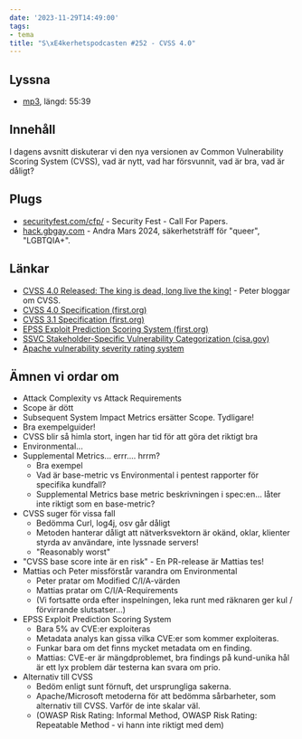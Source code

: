 ```yaml
---
date: '2023-11-29T14:49:00'
tags:
- tema
title: "S\xE4kerhetspodcasten #252 - CVSS 4.0"
---
```

## Lyssna
* [mp3](https://traffic.libsyn.com/secure/sakerhetspodcasten/2023-11-08_cvss40.mp3?dest-id=117848), längd: 55:39

## Innehåll
I dagens avsnitt diskuterar vi den nya versionen av Common Vulnerability Scoring System (CVSS),
vad är nytt, vad har försvunnit, vad är bra, vad är dåligt?

## Plugs

* [securityfest.com/cfp/](https://securityfest.com/cfp/) - Security Fest - Call For Papers.
* [hack.gbgay.com](http://hack.gbgay.com/) - Andra Mars 2024, säkerhetsträff för "queer", "LGBTQIA+".

## Länkar

* [CVSS 4.0 Released: The king is dead, long live the king!](https://www.assured.se/posts/cvss40) - Peter bloggar om CVSS.
* [CVSS 4.0 Specification (first.org)](https://www.first.org/cvss/v4.0/specification-document)
* [CVSS 3.1 Specification (first.org)](https://www.first.org/cvss/v3.1/specification-document)
* [EPSS Exploit Prediction Scoring System (first.org)](https://www.first.org/epss/)
* [SSVC Stakeholder-Specific Vulnerability Categorization (cisa.gov)](https://www.cisa.gov/stakeholder-specific-vulnerability-categorization-ssvc)
* [Apache vulnerability severity rating system](https://security.apache.org/blog/severityrating/)

## Ämnen vi ordar om

* Attack Complexity vs Attack Requirements
* Scope är dött
* Subsequent System Impact Metrics ersätter Scope. Tydligare!
* Bra exempelguider!
* CVSS blir så himla stort, ingen har tid för att göra det riktigt bra
* Environmental...
* Supplemental Metrics... errr.... hrrm?
  * Bra exempel
  * Vad är base-metric vs Environmental i pentest rapporter för specifika kundfall?
  * Supplemental Metrics base metric beskrivningen i spec:en... låter inte riktigt som en base-metric?
* CVSS suger för vissa fall
  * Bedömma Curl, log4j, osv går dåligt
  * Metoden hanterar dåligt att nätverksvektorn är okänd, oklar, klienter styrda av användare, inte lyssnade servers!
  * "Reasonably worst"
* "CVSS base score inte är en risk" - En PR-release är Mattias tes!
* Mattias och Peter missförstår varandra om Environmental
  * Peter pratar om Modified C/I/A-värden
  * Mattias pratar om C/I/A-Requirements
  * (Vi fortsatte orda efter inspelningen, leka runt med räknaren ger kul / förvirrande slutsatser...)
* EPSS Exploit Prediction Scoring System
  * Bara 5% av CVE:er exploiteras
  * Metadata analys kan gissa vilka CVE:er som kommer exploiteras.
  * Funkar bara om det finns mycket metadata om en finding.
  * Mattias: CVE-er är mängdproblemet, bra findings på kund-unika hål är ett lyx problem där testerna kan svara om prio.
* Alternativ till CVSS
  * Bedöm enligt sunt förnuft, det ursprungliga sakerna.
  * Apache/Microsoft metoderna för att bedömma sårbarheter, som alternativ till CVSS. Varför de inte skalar väl.
  * (OWASP Risk Rating: Informal Method, OWASP Risk Rating: Repeatable Method - vi hann inte riktigt med dem)
